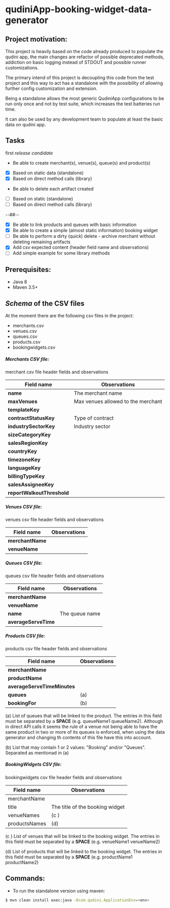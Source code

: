 # qudiniApp-booking-widget-data-generator

## Project motivation:

This project is heavily based on the code already produced to populate the qudini app, the main changes are refactor of 
possible deprecated methods, addiction on basic logging instead of STDOUT and possible runner customizations.   

The primary intend of this project is decoupling this code from the test project and this way to act has a standalone
with the possibility of allowing further config customization and extension. 

Being a standalone allows the most generic QudiniApp configurations to be run only once and not by test suite, which 
increases the test batteries run time.  

It can also be used by any development team to populate at least the basic data on qudini app.

## Tasks

first _release candidate_

-  Be able to create merchant(s), venue(s), queue(s) and product(s)

- [x] Based on static data (standalone)
- [x] Based on direct method calls (library)

- Be able to delete each artifact created
- [ ] Based on static (standalone)
- [ ] Based on direct method calls (library)

--##--
- [x] Be able to link products and queues with basic information 
- [x] Be able to create a simple (almost static information) booking widget
- [ ] Be able to perform a dirty (quick) delete - archive merchant without deleting remaining artifacts
- [x] Add csv expected content (header field name and observations)
- [ ] Add simple example for some library methods

## Prerequisites:
- Java 8
- Maven 3.5+

## _Schema_ of the CSV files 
At the moment there are the following csv files in the project:
- merchants.csv
- venues.csv
- queues.csv
- products.csv
- bookingwidgets.csv

##### Merchants CSV file:
merchant csv file header fields and observations


| Field name                | Observations                                                          |
| ---------------------     |   -----------------------------------------------------------------   |
| **name**                  | The merchant name                                                     |
| **maxVenues**             | Max venues allowed to the merchant                                    |
| **templateKey**           |                                                                       |
| **contractStatusKey**     | Type of contract                                                      |
| **industrySectorKey**     | Industry sector                                                       |
| **sizeCategoryKey**       |                                                                       |
| **salesRegionKey**        |                                                                       |
| **countryKey**            |                                                                       |
| **timezoneKey**           |                                                                       |
| **languageKey**           |                                                                       |
| **billingTypeKey**        |                                                                       |
| **salesAssigneeKey**      |                                                                       |
| **reportWalkoutThreshold**|

##### Venues CSV file:
venues csv file header fields and observations


|Field name                 |Observations                                                           |
| ---------------------     | ---------------------------------------------------------------       |
| **merchantName**          |                                                                       |
| **venueName**             |                                                                       |

##### Queues CSV file:
queues csv file header fields and observations


|Field name                 |Observations                                                           |
|---------------------------|-----------------------------------------------------------------------|
|**merchantName**           |                                                                       |
|**venueName**              |                                                                       |
|**name**                   | The queue name                                                        |
|**averageServeTime**       |                                                                       |

##### Products CSV file:
products csv file header fields and observations


|Field name                 |Observations                                                           |
|---------------------------|-----------------------------------------------------------------------|
|**merchantName**           |                                                                       |
|**productName**            |                                                                       |
|**averageServeTimeMinutes**|                                                                       |
|**queues**                 | (a)                                                                   |
|**bookingFor**             | (b)                                                                   | 

(a) List of queues that will be linked to the product. The entries in this field must be separated by a **SPACE** (e.g. queueName1 <space> queueName2). Although in direct API calls it seems the rule of a venue not being able to have the same product in two or more of its queues is enforced, when using the data generator and changing th contents of this file have this into account. 

(b)  List that may contain 1 or 2 values: "Booking" and/or "Queues". Separated as mentionad in (a)

##### BookingWidgets CSV file:
bookingwidgets csv file header fields and observations


|Field name                 |Observations                                                           |
|---------------------------|-----------------------------------------------------------------------|
|merchantName               |                                                                       |
|title                      | The title of the booking widget                                       |
|venueNames                 | (c )                                                                  |
|productsNames              | (d)                                                                   |

(c ) List of venues that will be linked to the booking widget. The entries in this field must be separated by a **SPACE** (e.g. venueName1 <space> venueName2)

(d) List of products that will be linked to the booking widget. The entries in this field must be separated by a **SPACE** (e.g. productName1 <space> productName2)

## Commands:
- To run the standalone version using maven:
```sh
$ mvn clean install exec:java -Dcom.qudini.ApplicationEnv=<env>
```